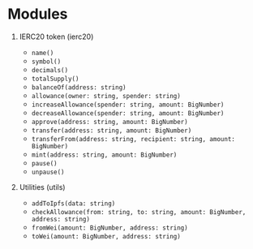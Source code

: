# Modules

1. IERC20 token (ierc20)
    * `name()`
    * `symbol()`
    * `decimals()`
    * `totalSupply()`
    * `balanceOf(address: string)`
    * `allowance(owner: string, spender: string)`
    * `increaseAllowance(spender: string, amount: BigNumber)`
    * `decreaseAllowance(spender: string, amount: BigNumber)`
    * `approve(address: string, amount: BigNumber)`
    * `transfer(address: string, amount: BigNumber)`
    * `transferFrom(address: string, recipient: string, amount: BigNumber)`
    * `mint(address: string, amount: BigNumber)`
    * `pause()`
    * `unpause()`

2. Utilities (utils)
    * `addToIpfs(data: string)`
    * `checkAllowance(from: string, to: string, amount: BigNumber, address: string)`
    * `fromWei(amount: BigNumber, address: string)`
    * `toWei(amount: BigNumber, address: string)`